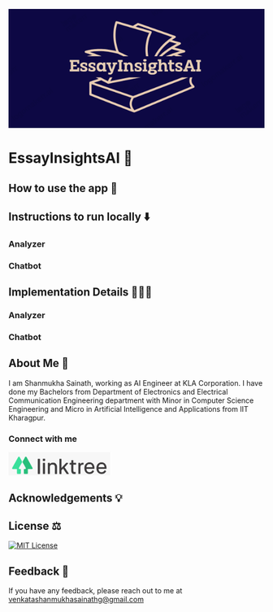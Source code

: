 ![Logo](https://raw.githubusercontent.com/shanmukh05/EssayInsightsAI/main/chatbot/frontend/assets/logo.png)

# EssayInsightsAI 📝


## How to use the app 🤖

## Instructions to run locally ⬇️

### Analyzer

### Chatbot

## Implementation Details 👨🏻‍💻

### Analyzer

### Chatbot

## About Me 👤
I am Shanmukha Sainath, working as AI Engineer at KLA Corporation. I have done my Bachelors from Department of Electronics and Electrical Communication Engineering department with Minor in Computer Science Engineering and Micro in Artificial Intelligence and Applications from IIT Kharagpur. 

### Connect with me

<a href="https://linktr.ee/shanmukh05" target="blank"><img src="https://raw.githubusercontent.com/shanmukh05/scratch_nlp/main/assets/connect.png" alt="@shanmukh05" width="200"/></a>

## Acknowledgements 💡


## License ⚖️

[![MIT License](https://img.shields.io/badge/License-MIT-green.svg)](https://choosealicense.com/licenses/mit/)

## Feedback 📣

If you have any feedback, please reach out to me at venkatashanmukhasainathg@gmail.com